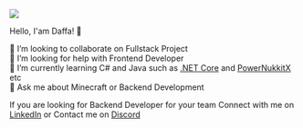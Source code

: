![](https://github-readme-stats.vercel.app/api?username=pixelwhiz&theme=darcula&hide_border=true&include_all_commits=true&count_private=true&show_icons=true)

Hello, I'am Daffa! 👋

👯 I’m looking to collaborate on Fullstack Project<br>🤝 I’m looking for help with Frontend Developer<br>🌱 I’m currently learning C# and Java such as [.NET Core](https://github.com/dotnet/core) and [PowerNukkitX](https://github.com/PowerNukkitX/PowerNukkitX) etc<br>💬 Ask me about Minecraft or Backend Development

If you are looking for Backend Developer for your team Connect with me on [LinkedIn](https://www.linkedin.com/in/daffaxcl) or Contact me on [Discord](https://discord.com/users/591983759965028363)
